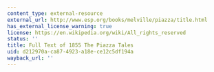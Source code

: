 ```yaml
---
content_type: external-resource
external_url: http://www.esp.org/books/melville/piazza/title.html
has_external_license_warning: true
license: https://en.wikipedia.org/wiki/All_rights_reserved
status: ''
title: Full Text of 1855 The Piazza Tales
uid: d212970a-ca87-4923-a18e-ce12c5df194a
wayback_url: ''
---
```

